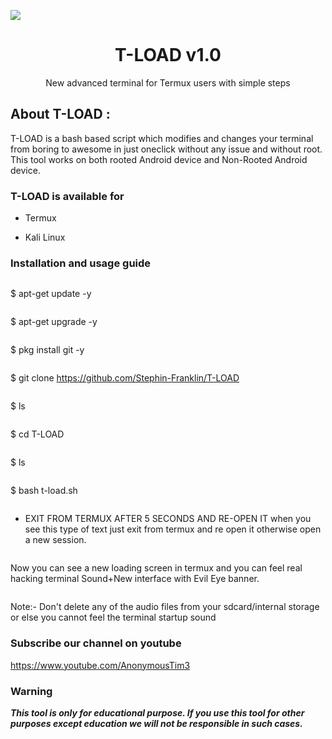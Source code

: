 ![](Scrennshot.png)

<h1 align="center">T-LOAD v1.0</h1>
<p align="center">
      New advanced terminal for Termux users with simple steps
     
     
      

## About T-LOAD :

T-LOAD is a bash based script which modifies and changes your terminal from boring to awesome in just oneclick without any issue and without root. This tool works on both rooted Android device and Non-Rooted Android device.
[](https://github.com/Stephin-Franklin/T-LOAD/blob/master/Screenshot.png)

### T-LOAD is available for

* Termux

* Kali Linux

### Installation and usage guide
```
```
$ apt-get update -y
```
```
$ apt-get upgrade -y
```
```
$ pkg install git -y
```
```
$ git clone https://github.com/Stephin-Franklin/T-LOAD
```
```
$ ls
```
```
$ cd T-LOAD
```
```
$ ls
```
```
$ bash t-load.sh

```
```

* EXIT FROM TERMUX AFTER 5 SECONDS AND RE-OPEN IT when you see  this type of text just exit from termux and re open it otherwise open a new session.
```
```
Now you can see a new loading screen in termux and you can feel real hacking terminal Sound+New interface with Evil Eye banner. 
```
```
Note:- Don't delete any of the audio files from your sdcard/internal storage or else you cannot feel the terminal startup sound

### Subscribe our channel on youtube
https://www.youtube.com/AnonymousTim3
     
### Warning

***This tool is only for educational purpose. If you use this tool for other purposes except education we will not be responsible in such cases.***

